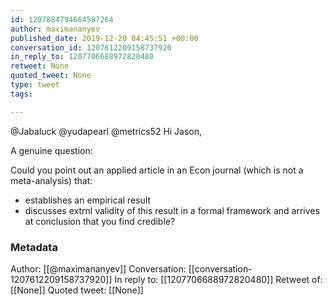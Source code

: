 ```yaml
---
id: 1207884794664587264
author: maximananyev
published_date: 2019-12-20 04:45:51 +00:00
conversation_id: 1207612209158737920
in_reply_to: 1207706688972820480
retweet: None
quoted_tweet: None
type: tweet
tags:

---
```


@Jabaluck @yudapearl @metrics52 Hi Jason,

A genuine question:

Could you point out an applied article in an Econ journal  (which is not a meta-analysis) that:

* establishes an empirical result
* discusses extrnl validity of this result in a formal framework and arrives at conclusion that you find credible?

### Metadata

Author: [[@maximananyev]]
Conversation: [[conversation-1207612209158737920]]
In reply to: [[1207706688972820480]]
Retweet of: [[None]]
Quoted tweet: [[None]]
